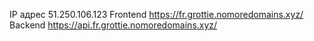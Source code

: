 IP адрес 51.250.106.123
Frontend https://fr.grottie.nomoredomains.xyz/
Backend https://api.fr.grottie.nomoredomains.xyz/